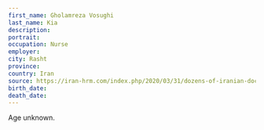 ```yaml
---
first_name: Gholamreza Vosughi
last_name: Kia
description: 
portrait: 
occupation: Nurse
employer: 
city: Rasht
province: 
country: Iran
source: https://iran-hrm.com/index.php/2020/03/31/dozens-of-iranian-doctors-died-during-irans-coronavirus-crisis/
birth_date: 
death_date: 
---
```


Age unknown.